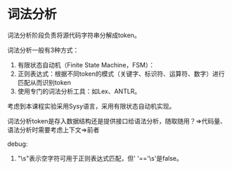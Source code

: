 # 词法分析

词法分析阶段负责将源代码字符串分解成token。

词法分析一般有3种方式：

1. 有限状态自动机（Finite State Machine，FSM）：
2. 正则表达式：根据不同token的模式（关键字、标识符、运算符、数字）进行匹配从而识别token
3. 使用专门的词法分析工具：如Lex、ANTLR。

考虑到本课程实验采用Sysy语言，采用有限状态自动机实现。

词法分析token是存入数据结构还是提供接口给语法分析，随取随用？=>代码量、语法分析时需要考虑上下文=>前者

debug:
1. "\s"表示空字符可用于正则表达式匹配，但' '=='\s'是false。
